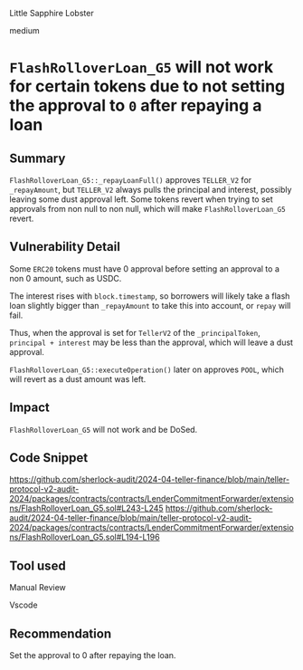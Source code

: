 Little Sapphire Lobster

medium

# `FlashRolloverLoan_G5` will not work for certain tokens due to not setting the approval to `0` after repaying a loan

## Summary

`FlashRolloverLoan_G5::_repayLoanFull()` approves `TELLER_V2` for `_repayAmount`, but `TELLER_V2` always pulls the principal and interest, possibly leaving some dust approval left. Some tokens revert when trying to set approvals from non null to non null, which will make `FlashRolloverLoan_G5` revert.

## Vulnerability Detail

Some `ERC20` tokens must have 0 approval before setting an approval to a non 0 amount, such as USDC. 

The interest rises with `block.timestamp`, so borrowers will likely take a flash loan slightly bigger than `_repayAmount` to take this into account, or `repay` will fail.

Thus, when the approval is set for `TellerV2` of the `_principalToken`, `principal + interest` may be less than the approval, which will leave a dust approval.

`FlashRolloverLoan_G5::executeOperation()` later on approves `POOL`, which will revert as a dust amount was left.

## Impact

`FlashRolloverLoan_G5` will not work and be DoSed.

## Code Snippet

https://github.com/sherlock-audit/2024-04-teller-finance/blob/main/teller-protocol-v2-audit-2024/packages/contracts/contracts/LenderCommitmentForwarder/extensions/FlashRolloverLoan_G5.sol#L243-L245
https://github.com/sherlock-audit/2024-04-teller-finance/blob/main/teller-protocol-v2-audit-2024/packages/contracts/contracts/LenderCommitmentForwarder/extensions/FlashRolloverLoan_G5.sol#L194-L196

## Tool used

Manual Review

Vscode

## Recommendation

Set the approval to 0 after repaying the loan.